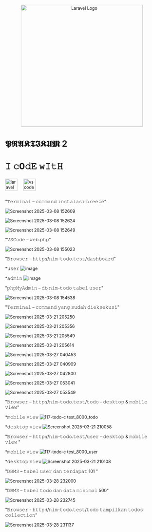 <p align="center"><a href="https://laravel.com" target="_blank"><img src="https://raw.githubusercontent.com/laravel/art/master/logo-lockup/5%20SVG/2%20CMYK/1%20Full%20Color/laravel-logolockup-cmyk-red.svg" width="400" alt="Laravel Logo"></a></p>

# 𝕻𝕽𝕬𝕶𝕿𝕴𝕶𝖀𝕸 2



###

<p align="left"></p>

###

<h1 align="left">𝙸 𝚌0𝚍𝙴 𝚠𝙸𝚝𝙷</h1>

###

<div align="left">
  <img src="https://cdn.jsdelivr.net/gh/devicons/devicon/icons/laravel/laravel-original.svg" height="40" alt="laravel logo"  />
  <img width="12" />
  <img src="https://cdn.jsdelivr.net/gh/devicons/devicon/icons/vscode/vscode-original.svg" height="40" alt="vscode logo"  />
</div>

###



"𝚃𝚎𝚛𝚖𝚒𝚗𝚊𝚕 – 𝚌𝚘𝚖𝚖𝚊𝚗𝚍 𝚒𝚗𝚜𝚝𝚊𝚕𝚊𝚜𝚒 𝚋𝚛𝚎𝚎𝚣𝚎"


![Screenshot 2025-03-08 152609](https://github.com/user-attachments/assets/3cc4d565-8b9e-4249-a8ec-da46664beb7e)

![Screenshot 2025-03-08 152624](https://github.com/user-attachments/assets/fbad39e4-ce97-4dec-8b7b-30004bc7afb5)

![Screenshot 2025-03-08 152649](https://github.com/user-attachments/assets/9c395638-8a21-4caf-9e19-525c6b5ee8d2)


"𝚅𝚂𝙲𝚘𝚍𝚎 – 𝚠𝚎𝚋.𝚙𝚑𝚙"


![Screenshot 2025-03-08 155023](https://github.com/user-attachments/assets/1de9b9d3-a270-4c39-b5bf-602df7af7d4c)


"𝙱𝚛𝚘𝚠𝚜𝚎𝚛 – 𝚑𝚝𝚝𝚙://𝚗𝚒𝚖-𝚝𝚘𝚍𝚘.𝚝𝚎𝚜𝚝/𝚍𝚊𝚜𝚑𝚋𝚘𝚊𝚛𝚍"


*𝚞𝚜𝚎𝚛
![image](https://github.com/user-attachments/assets/8933307a-de7a-4fcc-be75-abe69587f1e2)

*𝚊𝚍𝚖𝚒𝚗
![image](https://github.com/user-attachments/assets/185e9444-1100-47d3-a633-d25398ccf8fd)


"𝚙𝚑𝚙𝙼𝚢𝙰𝚍𝚖𝚒𝚗 – 𝚍𝚋 𝚗𝚒𝚖-𝚝𝚘𝚍𝚘 𝚝𝚊𝚋𝚎𝚕 𝚞𝚜𝚎𝚛"


![Screenshot 2025-03-08 154538](https://github.com/user-attachments/assets/d86fdc6c-e489-4821-9019-eb36d485404d)


"𝚃𝚎𝚛𝚖𝚒𝚗𝚊𝚕 – 𝚌𝚘𝚖𝚖𝚊𝚗𝚍 𝚢𝚊𝚗𝚐 𝚜𝚞𝚍𝚊𝚑 𝚍𝚒𝚎𝚔𝚜𝚎𝚔𝚞𝚜𝚒"


![Screenshot 2025-03-21 205250](https://github.com/user-attachments/assets/31be60c1-4997-4557-abf2-3af77e96f312)

![Screenshot 2025-03-21 205356](https://github.com/user-attachments/assets/0c13f8fb-687d-468b-8203-709233f85794)

![Screenshot 2025-03-21 205549](https://github.com/user-attachments/assets/e88a4121-4926-4c52-a4d9-a82126eb06e1)

![Screenshot 2025-03-21 205614](https://github.com/user-attachments/assets/f5f60b03-5118-4a8e-aaae-cd0e14701e5f)

![Screenshot 2025-03-27 040453](https://github.com/user-attachments/assets/347b04de-0f1d-4965-845c-e653effbbcc3)

![Screenshot 2025-03-27 040909](https://github.com/user-attachments/assets/86db3ec2-4b9e-41e4-b326-2c9956109ae7)

![Screenshot 2025-03-27 042800](https://github.com/user-attachments/assets/54d7437a-c34b-4b97-996f-63f4ea15aebe)

![Screenshot 2025-03-27 053041](https://github.com/user-attachments/assets/2f15b4be-ad9f-430d-9d47-129cb8095ada)

![Screenshot 2025-03-27 053549](https://github.com/user-attachments/assets/7d41321d-3c1a-45cb-9af7-ad1b4c29efd8)


"𝙱𝚛𝚘𝚠𝚜𝚎𝚛 – 𝚑𝚝𝚝𝚙://𝚗𝚒𝚖-𝚝𝚘𝚍𝚘.𝚝𝚎𝚜𝚝/𝚝𝚘𝚍𝚘 - 𝚍𝚎𝚜𝚔𝚝𝚘𝚙 & 𝚖𝚘𝚋𝚒𝚕𝚎 𝚟𝚒𝚎𝚠"


*𝚖𝚘𝚋𝚒𝚕𝚎 𝚟𝚒𝚎𝚠
![117-todo-c test_8000_todo](https://github.com/user-attachments/assets/136df32d-00f6-4a97-a557-2640c2480be3)

*𝚍𝚎𝚜𝚔𝚝𝚘𝚙 𝚟𝚒𝚎𝚠
![Screenshot 2025-03-21 210058](https://github.com/user-attachments/assets/fdc498b0-4d06-4fe1-985f-ef6b01c9fa1b)


"𝙱𝚛𝚘𝚠𝚜𝚎𝚛 – 𝚑𝚝𝚝𝚙://𝚗𝚒𝚖-𝚝𝚘𝚍𝚘.𝚝𝚎𝚜𝚝/𝚞𝚜𝚎𝚛 - 𝚍𝚎𝚜𝚔𝚝𝚘𝚙 & 𝚖𝚘𝚋𝚒𝚕𝚎 𝚟𝚒𝚎𝚠 "


*𝚖𝚘𝚋𝚒𝚕𝚎 𝚟𝚒𝚎𝚠
![117-todo-c test_8000_user](https://github.com/user-attachments/assets/288c123c-549b-4393-85cc-162b6943a9fa)

*𝚍𝚎𝚜𝚔𝚝𝚘𝚙 𝚟𝚒𝚎𝚠
![Screenshot 2025-03-21 210108](https://github.com/user-attachments/assets/5b67c9cd-02b5-477c-b0cb-972fee4e3208)


"𝙳𝙱𝙼𝚂 – 𝚝𝚊𝚋𝚎𝚕 𝚞𝚜𝚎𝚛 𝚍𝚊𝚗 𝚝𝚎𝚛𝚍𝚊𝚙𝚊𝚝 101 "


![Screenshot 2025-03-28 232000](https://github.com/user-attachments/assets/909088dd-f3d7-4ad5-8fac-63537c832bfc)


"𝙳𝙱𝙼𝚂 – 𝚝𝚊𝚋𝚎𝚕 𝚝𝚘𝚍𝚘 𝚍𝚊𝚗 𝚍𝚊𝚝𝚊 𝚖𝚒𝚗𝚒𝚖𝚊𝚕 500"


![Screenshot 2025-03-28 232745](https://github.com/user-attachments/assets/e7f8951d-8e6f-49d9-9ca6-5683119d77bd)


"𝙱𝚛𝚘𝚠𝚜𝚎𝚛 - 𝚑𝚝𝚝𝚙://𝚗𝚒𝚖-𝚝𝚘𝚍𝚘.𝚝𝚎𝚜𝚝/𝚝𝚘𝚍𝚘 𝚝𝚊𝚖𝚙𝚒𝚕𝚔𝚊𝚗 𝚝𝚘𝚍𝚘𝚜 𝚌𝚘𝚕𝚕𝚎𝚌𝚝𝚒𝚘𝚗"


![Screenshot 2025-03-28 231137](https://github.com/user-attachments/assets/59e148de-9ed7-4ed1-9faf-7b8941f51e46)
